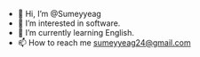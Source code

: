 - 👋 Hi, I’m @Sumeyyeag
- 👀 I’m interested in software.
- 🌱 I’m currently learning English.
- 📫 How to reach me sumeyyeag24@gmail.com



